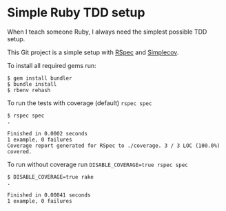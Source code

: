# Simple Ruby TDD setup

When I teach someone Ruby, I always need the simplest possible TDD setup.

This Git project is a simple setup with [RSpec](https://rubygems.org/gems/rspec) and [Simplecov](https://rubygems.org/gems/simplecov).

To install all required gems run:

    $ gem install bundler
    $ bundle install
    $ rbenv rehash

To run the tests with coverage (default) `rspec spec`

    $ rspec spec
    .

    Finished in 0.0002 seconds
    1 example, 0 failures
    Coverage report generated for RSpec to ./coverage. 3 / 3 LOC (100.0%) covered.

To run without coverage run `DISABLE_COVERAGE=true rspec spec`

    $ DISABLE_COVERAGE=true rake
    .

    Finished in 0.00041 seconds
    1 example, 0 failures